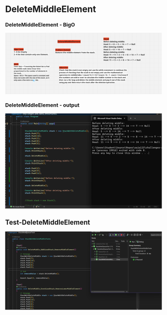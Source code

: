 # DeleteMiddleElement

### DeleteMiddleElement - BigO
![BigODeleteMiddle](BigODeleteMiddle.png)


### DeleteMiddleElement - output
![outputDeleteMiddle](outputDeleteMiddle.png)

## Test-DeleteMiddleElement
![TestDeleteMidleStack](TestDeleteMidleStack.png)


